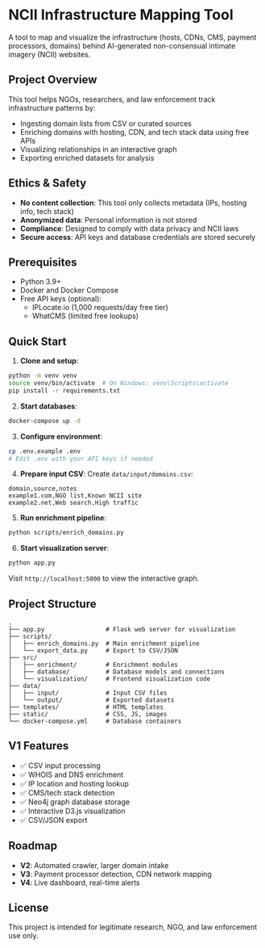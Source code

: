 # NCII Infrastructure Mapping Tool

A tool to map and visualize the infrastructure (hosts, CDNs, CMS, payment processors, domains) behind AI-generated non-consensual intimate imagery (NCII) websites.

## Project Overview

This tool helps NGOs, researchers, and law enforcement track infrastructure patterns by:
- Ingesting domain lists from CSV or curated sources
- Enriching domains with hosting, CDN, and tech stack data using free APIs
- Visualizing relationships in an interactive graph
- Exporting enriched datasets for analysis

## Ethics & Safety

- **No content collection**: This tool only collects metadata (IPs, hosting info, tech stack)
- **Anonymized data**: Personal information is not stored
- **Compliance**: Designed to comply with data privacy and NCII laws
- **Secure access**: API keys and database credentials are stored securely

## Prerequisites

- Python 3.9+
- Docker and Docker Compose
- Free API keys (optional):
  - IPLocate.io (1,000 requests/day free tier)
  - WhatCMS (limited free lookups)

## Quick Start

1. **Clone and setup**:
```bash
python -m venv venv
source venv/bin/activate  # On Windows: venv\Scripts\activate
pip install -r requirements.txt
```

2. **Start databases**:
```bash
docker-compose up -d
```

3. **Configure environment**:
```bash
cp .env.example .env
# Edit .env with your API keys if needed
```

4. **Prepare input CSV**:
Create `data/input/domains.csv`:
```csv
domain,source,notes
example1.com,NGO list,Known NCII site
example2.net,Web search,High traffic
```

5. **Run enrichment pipeline**:
```bash
python scripts/enrich_domains.py
```

6. **Start visualization server**:
```bash
python app.py
```

Visit `http://localhost:5000` to view the interactive graph.

## Project Structure

```
.
├── app.py                 # Flask web server for visualization
├── scripts/
│   ├── enrich_domains.py  # Main enrichment pipeline
│   └── export_data.py     # Export to CSV/JSON
├── src/
│   ├── enrichment/        # Enrichment modules
│   ├── database/          # Database models and connections
│   └── visualization/     # Frontend visualization code
├── data/
│   ├── input/             # Input CSV files
│   └── output/            # Exported datasets
├── templates/             # HTML templates
├── static/                # CSS, JS, images
└── docker-compose.yml     # Database containers
```

## V1 Features

- ✅ CSV input processing
- ✅ WHOIS and DNS enrichment
- ✅ IP location and hosting lookup
- ✅ CMS/tech stack detection
- ✅ Neo4j graph database storage
- ✅ Interactive D3.js visualization
- ✅ CSV/JSON export

## Roadmap

- **V2**: Automated crawler, larger domain intake
- **V3**: Payment processor detection, CDN network mapping
- **V4**: Live dashboard, real-time alerts

## License

This project is intended for legitimate research, NGO, and law enforcement use only.

